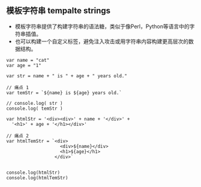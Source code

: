 ## 模板字符串 tempalte strings

- 模板字符串提供了构建字符串的语法糖，类似于像Perl，Python等语言中的字符串插值。
- 也可以构建一个自定义标签，避免注入攻击或用字符串内容构建更高层次的数据结构。

```
var name = "cat"
var age = "1"

var str = name + " is " + age + " years old."

// 痛点 1
var temStr = `${name} is ${age} years old.`

// console.log( str )
console.log( temStr )

var htmlStr = '<div><div>' + name + '</div>' +
  '<h1>' + age + '</h1></div>'

// 痛点 2
var htmlTemStr = `<div>
                    <div>${name}</div>
                    <h1>${age}</h1>
                  </div>`


console.log(htmlStr)
console.log(htmlTemStr)

```
